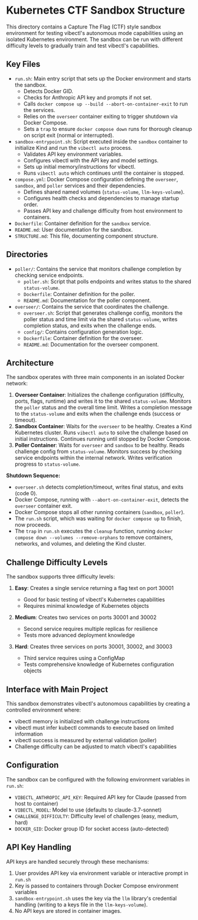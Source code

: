 # Kubernetes CTF Sandbox Structure

This directory contains a Capture The Flag (CTF) style sandbox environment for testing vibectl's autonomous mode capabilities using an isolated Kubernetes environment. The sandbox can be run with different difficulty levels to gradually train and test vibectl's capabilities.

## Key Files

- `run.sh`: Main entry script that sets up the Docker environment and starts the sandbox.
  - Detects Docker GID.
  - Checks for Anthropic API key and prompts if not set.
  - Calls `docker compose up --build --abort-on-container-exit` to run the services.
  - Relies on the `overseer` container exiting to trigger shutdown via Docker Compose.
  - Sets a `trap` to ensure `docker compose down` runs for thorough cleanup on script exit (normal or interrupted).
- `sandbox-entrypoint.sh`: Script executed inside the `sandbox` container to initialize Kind and run the `vibectl auto` process.
  - Validates API key environment variables.
  - Configures vibectl with the API key and model settings.
  - Sets up initial memory/instructions for vibectl.
  - Runs `vibectl auto` which continues until the container is stopped.
- `compose.yml`: Docker Compose configuration defining the `overseer`, `sandbox`, and `poller` services and their dependencies.
  - Defines shared named volumes (`status-volume`, `llm-keys-volume`).
  - Configures health checks and dependencies to manage startup order.
  - Passes API key and challenge difficulty from host environment to containers.
- `Dockerfile`: Container definition for the `sandbox` service.
- `README.md`: User documentation for the sandbox.
- `STRUCTURE.md`: This file, documenting component structure.

## Directories

- `poller/`: Contains the service that monitors challenge completion by checking service endpoints.
  - `poller.sh`: Script that polls endpoints and writes status to the shared `status-volume`.
  - `Dockerfile`: Container definition for the poller.
  - `README.md`: Documentation for the poller component.
- `overseer/`: Contains the service that coordinates the challenge.
  - `overseer.sh`: Script that generates challenge config, monitors the poller status and time limit via the shared `status-volume`, writes completion status, and exits when the challenge ends.
  - `config/`: Contains configuration generation logic.
  - `Dockerfile`: Container definition for the overseer.
  - `README.md`: Documentation for the overseer component.

## Architecture

The sandbox operates with three main components in an isolated Docker network:

1.  **Overseer Container**: Initializes the challenge configuration (difficulty, ports, flags, runtime) and writes it to the shared `status-volume`. Monitors the `poller` status and the overall time limit. Writes a completion message to the `status-volume` and exits when the challenge ends (success or timeout).
2.  **Sandbox Container**: Waits for the `overseer` to be healthy. Creates a Kind Kubernetes cluster. Runs `vibectl auto` to solve the challenge based on initial instructions. Continues running until stopped by Docker Compose.
3.  **Poller Container**: Waits for `overseer` and `sandbox` to be healthy. Reads challenge config from `status-volume`. Monitors success by checking service endpoints within the internal network. Writes verification progress to `status-volume`.

**Shutdown Sequence:**
- `overseer.sh` detects completion/timeout, writes final status, and exits (code 0).
- Docker Compose, running with `--abort-on-container-exit`, detects the `overseer` container exit.
- Docker Compose stops all other running containers (`sandbox`, `poller`).
- The `run.sh` script, which was waiting for `docker compose up` to finish, now proceeds.
- The `trap` in `run.sh` executes the `cleanup` function, running `docker compose down --volumes --remove-orphans` to remove containers, networks, and volumes, and deleting the Kind cluster.

## Challenge Difficulty Levels

The sandbox supports three difficulty levels:

1. **Easy**: Creates a single service returning a flag text on port 30001
   - Good for basic testing of vibectl's Kubernetes capabilities
   - Requires minimal knowledge of Kubernetes objects

2. **Medium**: Creates two services on ports 30001 and 30002
   - Second service requires multiple replicas for resilience
   - Tests more advanced deployment knowledge

3. **Hard**: Creates three services on ports 30001, 30002, and 30003
   - Third service requires using a ConfigMap
   - Tests comprehensive knowledge of Kubernetes configuration objects

## Interface with Main Project

This sandbox demonstrates vibectl's autonomous capabilities by creating a controlled environment where:

- vibectl memory is initialized with challenge instructions
- vibectl must infer kubectl commands to execute based on limited information
- vibectl success is measured by external validation (poller)
- Challenge difficulty can be adjusted to match vibectl's capabilities

## Configuration

The sandbox can be configured with the following environment variables in `run.sh`:

- `VIBECTL_ANTHROPIC_API_KEY`: Required API key for Claude (passed from host to container)
- `VIBECTL_MODEL`: Model to use (defaults to claude-3.7-sonnet)
- `CHALLENGE_DIFFICULTY`: Difficulty level of challenges (easy, medium, hard)
- `DOCKER_GID`: Docker group ID for socket access (auto-detected)

## API Key Handling

API keys are handled securely through these mechanisms:

1. User provides API key via environment variable or interactive prompt in `run.sh`
2. Key is passed to containers through Docker Compose environment variables
3. `sandbox-entrypoint.sh` uses the key via the `llm` library's credential handling (writing to a keys file in the `llm-keys-volume`).
4. No API keys are stored in container images.
